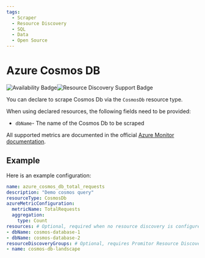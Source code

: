 ```yaml
---
tags:
  - Scraper
  - Resource Discovery
  - SQL
  - Data
  - Open Source
---
```


# Azure Cosmos DB

![Availability Badge](https://img.shields.io/badge/Available%20Starting-v1.0-green.svg)![Resource Discovery Support Badge](https://img.shields.io/badge/Support%20for%20Resource%20Discovery-Yes-green.svg)

You can declare to scrape Cosmos Db via the `CosmosDb` resource type.

When using declared resources, the following fields need to be provided:

- `dbName`- The name of the Cosmos Db to be scraped

All supported metrics are documented in the official [Azure Monitor documentation](https://docs.microsoft.com/en-us/azure/azure-monitor/platform/metrics-supported#microsoftdocumentdbdatabaseaccounts).

## Example

Here is an example configuration:

```yaml
name: azure_cosmos_db_total_requests
description: "Demo cosmos query"
resourceType: CosmosDb
azureMetricConfiguration:
  metricName: TotalRequests
  aggregation:
    type: Count
resources: # Optional, required when no resource discovery is configured
- dbName: cosmos-database-1
- dbName: cosmos-database-2
resourceDiscoveryGroups: # Optional, requires Promitor Resource Discovery agent (https://promitor.io/concepts/how-it-works#using-resource-discovery)
- name: cosmos-db-landscape
```
